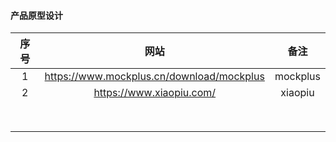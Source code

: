 #### 产品原型设计

| 序号 |                   网站                    |   备注   |
| :--: | :---------------------------------------: | :------: |
|  1   | https://www.mockplus.cn/download/mockplus | mockplus |
|  2   |         https://www.xiaopiu.com/          | xiaopiu  |
|      |                                           |          |
|      |                                           |          |
|      |                                           |          |
|      |                                           |          |
|      |                                           |          |
|      |                                           |          |
|      |                                           |          |
|      |                                           |          |

